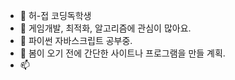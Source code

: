 - 👋 허-접 코딩독학생
- 👀 게임개발, 최적화, 알고리즘에 관심이 많아요.
- 🌱 파이썬 자바스크립트 공부중.
- 💞️ 봄이 오기 전에 간단한 사이트나 프로그램을 만들 계획.
- 📫 

<!---
Barknarae/Barknarae is a ✨ special ✨ repository because its `README.md` (this file) appears on your GitHub profile.
You can click the Preview link to take a look at your changes.
--->
